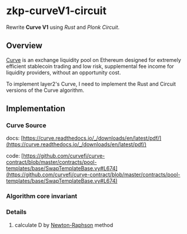 # zkp-curveV1-circuit
Rewrite **Curve V1** using *Rust* and *Plonk Circuit*.
## Overview
[Curve](https://www.curve.fi/) is an exchange liquidity pool on Ethereum designed for extremely efficient stablecoin trading and low risk, supplemental fee income for liquidity providers, without an opportunity cost.

To implement layer2's Curve, I need to implement the Rust and Circuit versions of the Curve algorithm.
## Implementation
### Curve Source
 docs: [https://curve.readthedocs.io/_/downloads/en/latest/pdf/](https://curve.readthedocs.io/_/downloads/en/latest/pdf/)

 code: [https://github.com/curvefi/curve-contract/blob/master/contracts/pool-templates/base/SwapTemplateBase.vy#L674](https://github.com/curvefi/curve-contract/blob/master/contracts/pool-templates/base/SwapTemplateBase.vy#L674)
### Algorithm core invariant 
### Details
1. calculate D by [Newton-Raphson](https://en.wikipedia.org/wiki/Newton%27s_method) method
####
